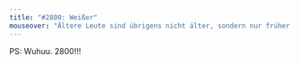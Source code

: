 ```yaml
---
title: "#2800: Weißer"
mouseover: "Ältere Leute sind übrigens nicht älter, sondern nur früher geboren."
---
```


PS: Wuhuu. 2800!!!

